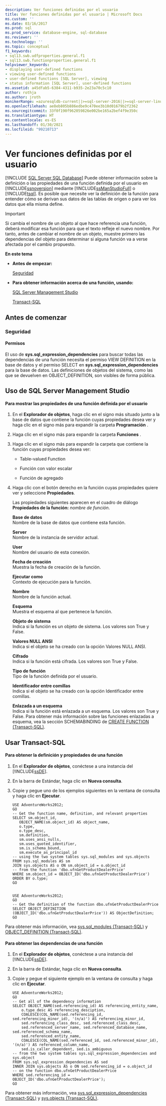 ```yaml
---
description: Ver funciones definidas por el usuario
title: Ver funciones definidas por el usuario | Microsoft Docs
ms.custom: ''
ms.date: 03/16/2017
ms.prod: sql
ms.prod_service: database-engine, sql-database
ms.reviewer: ''
ms.technology: ''
ms.topic: conceptual
f1_keywords:
- sql13.swb.udfproperties.general.f1
- sql13.swb.functionproperties.general.f1
helpviewer_keywords:
- displaying user-defined functions
- viewing user-defined functions
- user-defined functions [SQL Server], viewing
- status information [SQL Server], user-defined functions
ms.assetid: a45dfab5-6384-4311-b935-2e23a70c5c10
author: rothja
ms.author: jroth
monikerRange: =azuresqldb-current||>=sql-server-2016||>=sql-server-linux-2017||=azuresqldb-mi-current
ms.openlocfilehash: ae8eb805b886edbe9c470ee3b10d01679b2f2362
ms.sourcegitcommit: 33f0f190f962059826e002be165a2bef4f9e350c
ms.translationtype: HT
ms.contentlocale: es-ES
ms.lasthandoff: 01/30/2021
ms.locfileid: "99210713"
---
```

# <a name="view-user-defined-functions"></a>Ver funciones definidas por el usuario
[!INCLUDE [SQL Server SQL Database](../../includes/applies-to-version/sql-asdb.md)]
  Puede obtener información sobre la definición o las propiedades de una función definida por el usuario en [!INCLUDE[ssnoversion](../../includes/ssnoversion-md.md)] mediante [!INCLUDE[ssManStudioFull](../../includes/ssmanstudiofull-md.md)] o [!INCLUDE[tsql](../../includes/tsql-md.md)]. Es posible que necesite ver la definición de la función para entender cómo se derivan sus datos de las tablas de origen o para ver los datos que ella misma define.  
  
> [!IMPORTANT]  
>  Si cambia el nombre de un objeto al que hace referencia una función, deberá modificar esa función para que el texto refleje el nuevo nombre. Por tanto, antes de cambiar el nombre de un objeto, muestre primero las dependencias del objeto para determinar si alguna función va a verse afectada por el cambio propuesto.  
  
 **En este tema**  
  
-   **Antes de empezar:**  
  
     [Seguridad](#Security)  
  
-   **Para obtener información acerca de una función, usando:**  
  
     [SQL Server Management Studio](#SSMSProcedure)  
  
     [Transact-SQL](#TsqlProcedure)  
  
##  <a name="before-you-begin"></a><a name="BeforeYouBegin"></a> Antes de comenzar  
  
###  <a name="security"></a><a name="Security"></a> Seguridad  
  
####  <a name="permissions"></a><a name="Permissions"></a> Permisos  
 El uso de **sys.sql_expression_dependencies** para buscar todas las dependencias de una función necesita el permiso VIEW DEFINITION en la base de datos y el permiso SELECT en **sys.sql_expression_dependencies** para la base de datos. Las definiciones de objetos del sistema, como las que se devuelven en OBJECT_DEFINITION, son visibles de forma pública.  
  
##  <a name="using-sql-server-management-studio"></a><a name="SSMSProcedure"></a> Uso de SQL Server Management Studio  
  
#### <a name="to-show-a-user-defined-functions-properties"></a>Para mostrar las propiedades de una función definida por el usuario  
  
1.  En el **Explorador de objetos**, haga clic en el signo más situado junto a la base de datos que contiene la función cuyas propiedades desea ver y haga clic en el signo más para expandir la carpeta **Programación** .  
  
2.  Haga clic en el signo más para expandir la carpeta **Funciones** .  
  
3.  Haga clic en el signo más para expandir la carpeta que contiene la función cuyas propiedades desea ver:  
  
    -   Table-valued Function  
  
    -   Función con valor escalar  
  
    -   Función de agregado  
  
4.  Haga clic con el botón derecho en la función cuyas propiedades quiere ver y seleccione **Propiedades**.  

     Las propiedades siguientes aparecen en el cuadro de diálogo **Propiedades de la función:** _nombre de función_.  
  
     **Base de datos**  
     Nombre de la base de datos que contiene esta función.  
  
     **Server**  
     Nombre de la instancia de servidor actual.  
  
     **User**  
     Nombre del usuario de esta conexión.  
  
     **Fecha de creación**  
     Muestra la fecha de creación de la función.  
  
     **Ejecutar como**  
     Contexto de ejecución para la función.  
  
     **Nombre**  
     Nombre de la función actual.  
  
     **Esquema**  
     Muestra el esquema al que pertenece la función.  
  
     **Objeto de sistema**  
     Indica si la función es un objeto de sistema. Los valores son True y False.  
  
     **Valores NULL ANSI**  
     Indica si el objeto se ha creado con la opción Valores NULL ANSI.  
  
     **Cifrado**  
     Indica si la función está cifrada. Los valores son True y False.  
  
     **Tipo de función**  
     Tipo de la función definida por el usuario.  
  
     **Identificador entre comillas**  
     Indica si el objeto se ha creado con la opción Identificador entre comillas.  
  
     **Enlazada a un esquema**  
     Indica si la función está enlazada a un esquema. Los valores son True y False. Para obtener más información sobre las funciones enlazadas a esquema, vea la sección SCHEMABINDING de [CREATE FUNCTION &#40;Transact-SQL&#41;](../../t-sql/statements/create-function-transact-sql.md).  
  
##  <a name="using-transact-sql"></a><a name="TsqlProcedure"></a> Usar Transact-SQL  
  
#### <a name="to-get-the-definition-and-properties-of-a-function"></a>Para obtener la definición y propiedades de una función  
  
1.  En el **Explorador de objetos**, conéctese a una instancia del [!INCLUDE[ssDE](../../includes/ssde-md.md)].  
  
2.  En la barra de Estándar, haga clic en **Nueva consulta**.  
  
3.  Copie y pegue uno de los ejemplos siguientes en la ventana de consulta y haga clic en **Ejecutar**.  
  
    ```  
    USE AdventureWorks2012;  
    GO  
    -- Get the function name, definition, and relevant properties  
    SELECT sm.object_id,   
       OBJECT_NAME(sm.object_id) AS object_name,   
       o.type,   
       o.type_desc,   
       sm.definition,  
       sm.uses_ansi_nulls,  
       sm.uses_quoted_identifier,  
       sm.is_schema_bound,  
       sm.execute_as_principal_id  
    -- using the two system tables sys.sql_modules and sys.objects  
    FROM sys.sql_modules AS sm  
    JOIN sys.objects AS o ON sm.object_id = o.object_id  
    -- from the function 'dbo.ufnGetProductDealerPrice'  
    WHERE sm.object_id = OBJECT_ID('dbo.ufnGetProductDealerPrice')  
    ORDER BY o.type;  
    GO  
  
    ```  
  
    ```  
    USE AdventureWorks2012;  
    GO  
    -- Get the definition of the function dbo.ufnGetProductDealerPrice  
    SELECT OBJECT_DEFINITION (OBJECT_ID('dbo.ufnGetProductDealerPrice')) AS ObjectDefinition;  
    GO  
    ```  
  
 Para obtener más información, vea [sys.sql_modules &#40;Transact-SQL&#41;](../../relational-databases/system-catalog-views/sys-sql-modules-transact-sql.md) y [OBJECT_DEFINITION &#40;Transact-SQL&#41;](../../t-sql/functions/object-definition-transact-sql.md).  
  
#### <a name="to-get-the-dependencies-of-a-function"></a>Para obtener las dependencias de una función  
  
1.  En el **Explorador de objetos**, conéctese a una instancia del [!INCLUDE[ssDE](../../includes/ssde-md.md)].  
  
2.  En la barra de Estándar, haga clic en **Nueva consulta**.  
  
3.  Copie y pegue el siguiente ejemplo en la ventana de consulta y haga clic en **Ejecutar**.  
  
    ```  
    USE AdventureWorks2012;  
    GO  
    -- Get all of the dependency information  
    SELECT OBJECT_NAME(sed.referencing_id) AS referencing_entity_name,   
        o.type_desc AS referencing_desciption,   
        COALESCE(COL_NAME(sed.referencing_id, sed.referencing_minor_id), '(n/a)') AS referencing_minor_id,   
        sed.referencing_class_desc, sed.referenced_class_desc,  
        sed.referenced_server_name, sed.referenced_database_name, sed.referenced_schema_name,  
        sed.referenced_entity_name,   
        COALESCE(COL_NAME(sed.referenced_id, sed.referenced_minor_id), '(n/a)') AS referenced_column_name,  
        sed.is_caller_dependent, sed.is_ambiguous  
    -- from the two system tables sys.sql_expression_dependencies and sys.object  
    FROM sys.sql_expression_dependencies AS sed  
    INNER JOIN sys.objects AS o ON sed.referencing_id = o.object_id  
    -- on the function dbo.ufnGetProductDealerPrice  
    WHERE sed.referencing_id = OBJECT_ID('dbo.ufnGetProductDealerPrice');  
    GO  
    ```  
  
 Para obtener más información, vea [sys.sql_expression_dependencies &#40;Transact-SQL&#41;](../../relational-databases/system-catalog-views/sys-sql-expression-dependencies-transact-sql.md) y [sys.objects &#40;Transact-SQL&#41;](../../relational-databases/system-catalog-views/sys-objects-transact-sql.md).  
  
  
